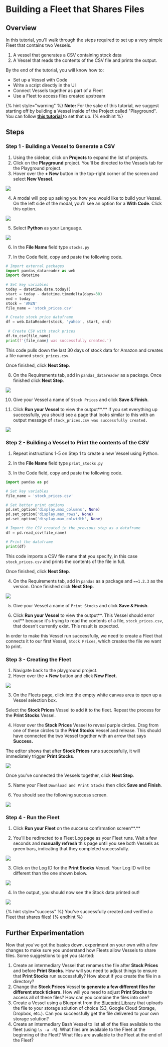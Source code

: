# Building a Fleet that Shares Files

## Overview

In this tutorial, you'll walk through the steps required to set up a very simple Fleet that contains two Vessels.

1. A vessel that generates a CSV containing stock data
2. A Vessel that reads the contents of the CSV file and prints the output. 

By the end of the tutorial, you will know how to:

* Set up a Vessel with Code
* Write a script directly in the UI
* Connect Vessels together as part of a Fleet
* Use a Fleet to access files created upstream

{% hint style="warning" %}
**Note:** For the sake of this tutorial, we suggest starting off by building a Vessel inside of the Project called "Playground". You can follow [**this tutorial** ](building-playground-project.md)to set that up.
{% endhint %}

## Steps

### Step 1 - Building a Vessel to Generate a CSV

1. Using the sidebar, click on **Projects** to expand the list of projects.
2. Click on the **Playground** project. You'll be directed to the Vessels tab for the Playground project.
3. Hover over the **+ New** button in the top-right corner of the screen and select **New Vessel**.

![](../.gitbook/assets/image%20%28122%29.png)

4. A modal will pop up asking you how you would like to build your Vessel. On the left side of the modal, you'll see an option for a **With Code**. Click this option.

![](../.gitbook/assets/image%20%28116%29.png)

5. Select **Python** as your Language.

![](../.gitbook/assets/image%20%2824%29%20%281%29%20%281%29.png)

6. In the **File Name** field type `stocks.py`

7. In the Code field, copy and paste the following code. 

```python
# Import external packages
import pandas_datareader as web
import datetime
 
# Set key variables
today = datetime.date.today()  
start = today - datetime.timedelta(days=30)
end = today
stock = 'AMZN'
file_name = 'stock_prices.csv'

# Create stock price dataframe
df = web.DataReader(stock, 'yahoo', start, end)
 
 # Create CSV with stock prices
df.to_csv(file_name)
print(f'{file_name} was successfully created.')
```

This code pulls down the last 30 days of stock data for Amazon and creates a file named `stock_prices.csv`.  
  
Once finished, click **Next Step**.  
  
8. On the Requirements tab, add in `pandas_datareader` as a package. Once finished click **Next Step**.

![](../.gitbook/assets/image%20%28118%29.png)

10. Give your Vessel a name of `Stock Prices` and click **Save & Finish**. 

11. Click **Run your Vessel** to view the output**.** If you set everything up successfully, you should see a page that looks similar to this with an output message of `stock_prices.csv was successfully created.`

![](../.gitbook/assets/image%20%28123%29.png)

### Step 2 - Building a Vessel to Print the contents of the CSV

1. Repeat instructions 1-5 on Step 1 to create a new Vessel using Python.

2. In the **File Name** field type `print_stocks.py`

3. In the Code field, copy and paste the following code. 

```python
import pandas as pd

# Set key variables
file_name = 'stock_prices.csv'

# Set better print options
pd.set_option('display.max_columns', None)
pd.set_option('display.max_rows', None)
pd.set_option('display.max_colwidth', None)

# Import the CSV created in the previous step as a dataframe
df = pd.read_csv(file_name)

# Print the dataframe
print(df)
```

This code imports a CSV file name that you specify, in this case `stock_prices.csv` and prints the contents of the file in full.   
  
Once finished, click **Next Step**.

4. On the Requirements tab, add in `pandas` as a package and `==1.2.3` as the version. Once finished click **Next Step**.

![](../.gitbook/assets/image%20%28121%29.png)

5. Give your Vessel a name of `Print Stocks` and click **Save & Finish**. 

6. Click **Run your Vessel** to view the output**. This Vessel should error out** because it's trying to read the contents of a file, `stock_prices.csv`, that doesn't currently exist. This result is expected.   
  
In order to make this Vessel run successfully, we need to create a Fleet that connects it to our first Vessel, `Stock Prices`, which creates the file we want to print. 

### **Step 3 - Creating the Fleet**

1. Navigate back to the playground project. 
2. Hover over the **+ New** button and click **New Fleet.**

![](../.gitbook/assets/image%20%28122%29.png)

3. On the Fleets page, click into the empty white canvas area to open up a Vessel selection box. 

Select the **Stock Prices** Vessel to add it to the fleet. Repeat the process for the **Print Stocks** Vessel.

4. Hover over the **Stock Prices** Vessel to reveal purple circles. Drag from one of these circles to the **Print Stocks** Vessel and release. This should have connected the two Vessel together with an arrow that says **Success.**  
  
The editor shows that after **Stock Prices** runs successfully, it will immediately trigger **Print Stocks**. 

![](../.gitbook/assets/screen-cast-2021-03-10-at-8.09.03-pm.gif)

Once you've connected the Vessels together, click **Next Step**.

5. Name your Fleet `Download and Print Stocks` then click **Save and Finish**.

6. You should see the following success screen.

![](../.gitbook/assets/image%20%2886%29.png)

### Step 4 - Run the Fleet

1. Click **Run your Fleet** on the success confirmation screen**.** 

2. You'll be redirected to a Fleet Log page as your Fleet runs. Wait a few seconds and **manually refresh** this page until you see both Vessels as green bars, indicating that they completed successfully.

![](../.gitbook/assets/image%20%28119%29.png)

3. Click on the Log ID for the **Print Stocks** Vessel. Your Log ID will be different than the one shown below.

![](../.gitbook/assets/image%20%283%29.png)

4. In the output, you should now see the Stock data printed out! 

![](../.gitbook/assets/image%20%28117%29.png)

{% hint style="success" %}
You've successfully created and verified a Fleet that shares files!
{% endhint %}

## Further Experimentation

Now that you've got the basics down, experiment on your own with a few changes to make sure you understand how Fleets allow Vessels to share files. Some suggestions to get you started:

1. Create an intermediary Vessel that renames the file after **Stock Prices** and before **Print Stocks**. How will you need to adjust things to ensure that **Print Stocks** run successfully? How about if you create the file in a directory? 
2. Change the **Stock Prices** Vessel ****to generate a few different files for different stock tickers**.** How will you need to adjust **Print Stocks** to access all of these files? How can you combine the files into one? 
3. Create a Vessel using a Blueprint from the [Blueprint Library](../reference/blueprint-library.md) that uploads the file to your storage solution of choice \(S3, Google Cloud Storage, Dropbox, etc.\). Can you successfully get the file delivered to your own storage solution? 
4. Create an intermediary Bash Vessel to list all of the files available to the fleet \(using `ls -a -R`\). What files are available to the Fleet at the beginning of the Fleet? What files are available to the Fleet at the end of the Fleet?



